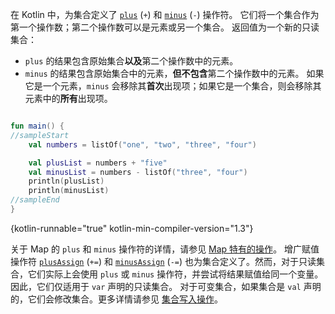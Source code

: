 [//]: # (title: 加减操作符)

在 Kotlin 中，为集合定义了 [`plus`](https://kotlinlang.org/api/latest/jvm/stdlib/kotlin.collections/plus.html) (`+`) 和 [`minus`](https://kotlinlang.org/api/latest/jvm/stdlib/kotlin.collections/minus.html) (`-`) 操作符。
它们将一个集合作为第一个操作数；第二个操作数可以是元素或另一个集合。
返回值为一个新的只读集合：

* `plus` 的结果包含原始集合**以及**第二个操作数中的元素。
* `minus` 的结果包含原始集合中的元素，**但不包含**第二个操作数中的元素。
   如果它是一个元素，`minus` 会移除其**首次**出现项；如果它是一个集合，则会移除其元素中的**所有**出现项。

```kotlin

fun main() {
//sampleStart
    val numbers = listOf("one", "two", "three", "four")

    val plusList = numbers + "five"
    val minusList = numbers - listOf("three", "four")
    println(plusList)
    println(minusList)
//sampleEnd
}
```
{kotlin-runnable="true" kotlin-min-compiler-version="1.3"}

关于 Map 的 `plus` 和 `minus` 操作符的详情，请参见 [Map 特有的操作](map-operations.md)。
增广赋值操作符 [`plusAssign`](https://kotlinlang.org/api/latest/jvm/stdlib/kotlin.collections/plus-assign.html) (`+=`) 和 [`minusAssign`](https://kotlinlang.org/api/latest/jvm/stdlib/kotlin.collections/minus-assign.html) (`-=`) 也为集合定义了。然而，对于只读集合，它们实际上会使用 `plus` 或 `minus` 操作符，并尝试将结果赋值给同一个变量。因此，它们仅适用于 `var` 声明的只读集合。
对于可变集合，如果集合是 `val` 声明的，它们会修改集合。更多详情请参见 [集合写入操作](collection-write.md)。